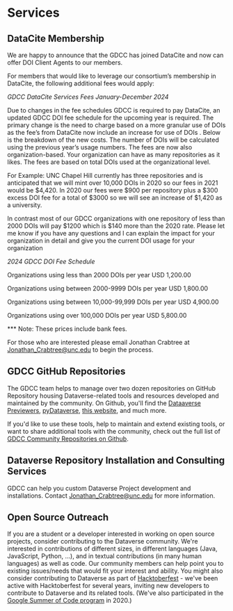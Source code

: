 # Services
## DataCite Membership
We are happy to announce that the GDCC has joined DataCite and now can offer DOI Client Agents to our members.

For members that would like to leverage our consortium’s membership in DataCite, the following additional fees would apply:  

*GDCC DataCite Services Fees January-December 2024*

Due to changes in the fee schedules GDCC is required to pay DataCite, an updated GDCC DOI fee schedule for the upcoming year is required. The primary change is the need to charge based on a more granular use of DOIs as the fee’s from DataCite now include an increase for use of DOIs . Below is the breakdown of the new costs. The number of DOIs will be calculated using the previous year’s usage numbers. The fees are now also organization-based. Your organization can have as many repositories as it likes. The fees are based on total DOIs used at the organizational level.

For Example: UNC Chapel Hill currently has three repositories and is anticipated that we will mint over 10,000 DOIs in 2020 so our fees in 2021 would be $4,420. In 2020 our fees were $900 per repository plus a $300 excess DOI fee for a total of $3000 so we will see an increase of $1,420 as a university.

In contrast most of our GDCC organizations with one repository of less than 2000 DOIs will pay $1200 which is $140 more than the 2020 rate. Please let me know if you have any questions and I can explain the impact for your organization in detail and give you the current DOI usage for your organization

*2024 GDCC DOI Fee Schedule*

Organizations using less than 2000 DOIs per year USD 1,200.00  

Organizations using between 2000-9999 DOIs per year USD 1,800.00  

Organizations using between 10,000-99,999 DOIs per year USD 4,900.00  

Organizations using over 100,000 DOIs per year USD 5,800.00

*** Note: These prices include bank fees.

For those who are interested please email Jonathan Crabtree at Jonathan_Crabtree@unc.edu to begin the process.

## GDCC GitHub Repositories
The GDCC team helps to manage over two dozen repositories on GitHub Repository housing Dataverse-related tools and resources developed and maintained by the community. On Github, you'll find the [Dataaverse Previewers](https://github.com/gdcc/dataverse-previewers), [pyDataverse](https://github.com/gdcc/pyDataverse), [this website](https://github.com/gdcc/dataversecommunity.global), and much more.

If you'd like to use these tools, help to maintain and extend existing tools, or want to share additional tools with the community, check out the full list of 
[GDCC Community Repositories on Github](https://github.com/gdcc).


## Dataverse Repository Installation and Consulting Services
GDCC can help you custom Dataverse Project development and installations. Contact Jonathan_Crabtree@unc.edu for more information.


## Open Source Outreach
If you are a student or a developer interested in working on open source projects, consider contributing to the Dataverse community. We're interested in contributions of different sizes, in different languages (Java, JavaScript, Python, ...), and in textual contributions (in many human languages) as well as code. Our community members can help point you to existing issues/needs that would fit your interest and ability. You might also consider contributing to Dataverse as part of [Hacktoberfest](https://hacktoberfest.com/) - we've been active with Hacktoberfest for several years, inviting new developers to contribute to Dataverse and its related tools. (We've also participated in the [Google Summer of Code program](https://summerofcode.withgoogle.com/) in 2020.) 
